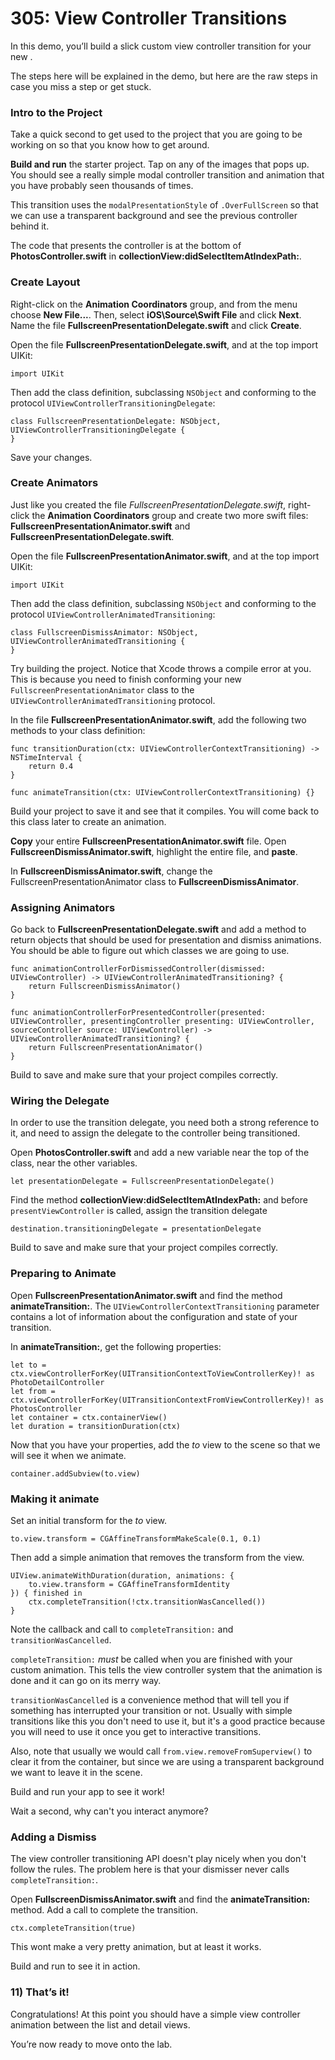 # 305: View Controller Transitions

In this demo, you’ll build a slick custom view controller transition for your new .

The steps here will be explained in the demo, but here are the raw steps in case you miss a step or get stuck.

### Intro to the Project

Take a quick second to get used to the project that you are going to be working on so that you know how to get around. 

**Build and run** the starter project. Tap on any of the images that pops up. You should see a really simple modal controller transition and animation that you have probably seen thousands of times.

This transition uses the `modalPresentationStyle` of `.OverFullScreen` so that we can use a transparent background and see the previous controller behind it.

The code that presents the controller is at the bottom of **PhotosController.swift** in **collectionView:didSelectItemAtIndexPath:**.

### Create Layout

Right-click on the **Animation Coordinators** group, and from the menu choose **New File...**. Then, select **iOS\Source\Swift File** and click **Next**. Name the file **FullscreenPresentationDelegate.swift** and click **Create**. 

Open the file **FullscreenPresentationDelegate.swift**, and at the top import UIKit:

	import UIKit

Then add the class definition, subclassing `NSObject` and conforming to the protocol `UIViewControllerTransitioningDelegate`:

	class FullscreenPresentationDelegate: NSObject, UIViewControllerTransitioningDelegate {
	}

Save your changes.

### Create Animators

Just like you created the file *FullscreenPresentationDelegate.swift*, right-click the **Animation Coordinators** group and create two more swift files: **FullscreenPresentationAnimator.swift** and **FullscreenPresentationDelegate.swift**.

Open the file **FullscreenPresentationAnimator.swift**, and at the top import UIKit:

	import UIKit

Then add the class definition, subclassing `NSObject` and conforming to the protocol `UIViewControllerAnimatedTransitioning`:

	class FullscreenDismissAnimator: NSObject, UIViewControllerAnimatedTransitioning {
	}

Try building the project. Notice that Xcode throws a compile error at you. This is because you need to finish conforming your new `FullscreenPresentationAnimator` class to the `UIViewControllerAnimatedTransitioning` protocol.

In the file **FullscreenPresentationAnimator.swift**, add the following two methods to your class definition:

	func transitionDuration(ctx: UIViewControllerContextTransitioning) -> NSTimeInterval {
		return 0.4
	}

	func animateTransition(ctx: UIViewControllerContextTransitioning) {}

Build your project to save it and see that it compiles. You will come back to this class later to create an animation.

**Copy** your entire **FullscreenPresentationAnimator.swift** file. Open **FullscreenDismissAnimator.swift**, highlight the entire file, and **paste**.

In **FullscreenDismissAnimator.swift**, change the FullscreenPresentationAnimator class to **FullscreenDismissAnimator**.

### Assigning Animators

Go back to **FullscreenPresentationDelegate.swift** and add a method to return objects that should be used for presentation and dismiss animations. You should be able to figure out which classes we are going to use.

	func animationControllerForDismissedController(dismissed: UIViewController) -> UIViewControllerAnimatedTransitioning? {
		return FullscreenDismissAnimator()
	}

	func animationControllerForPresentedController(presented: UIViewController, presentingController presenting: UIViewController, sourceController source: UIViewController) -> UIViewControllerAnimatedTransitioning? {
		return FullscreenPresentationAnimator()
	}

Build to save and make sure that your project compiles correctly.

### Wiring the Delegate

In order to use the transition delegate, you need both a strong reference to it, and need to assign the delegate to the controller being transitioned.

Open **PhotosController.swift** and add a new variable near the top of the class, near the other variables.

	let presentationDelegate = FullscreenPresentationDelegate()

Find the method **collectionView:didSelectItemAtIndexPath:** and before `presentViewController` is called, assign the transition delegate

	destination.transitioningDelegate = presentationDelegate

Build to save and make sure that your project compiles correctly.

### Preparing to Animate

Open **FullscreenPresentationAnimator.swift** and find the method **animateTransition:**. The `UIViewControllerContextTransitioning` parameter contains a lot of information about the configuration and state of your transition.

In **animateTransition:**, get the following properties:

	let to = ctx.viewControllerForKey(UITransitionContextToViewControllerKey)! as PhotoDetailController
    let from = ctx.viewControllerForKey(UITransitionContextFromViewControllerKey)! as PhotosController
    let container = ctx.containerView()
    let duration = transitionDuration(ctx)

Now that you have your properties, add the *to* view to the scene so that we will see it when we animate.

	container.addSubview(to.view)

### Making it animate

Set an initial transform for the *to* view.

	to.view.transform = CGAffineTransformMakeScale(0.1, 0.1)

Then add a simple animation that removes the transform from the view.

	UIView.animateWithDuration(duration, animations: {
		to.view.transform = CGAffineTransformIdentity
	}) { finished in
		ctx.completeTransition(!ctx.transitionWasCancelled())
	}

Note the callback and call to `completeTransition:` and `transitionWasCancelled`.

`completeTransition:` *must* be called when you are finished with your custom animation. This tells the view controller system that the animation is done and it can go on its merry way.

`transitionWasCancelled` is a convenience method that will tell you if something has interrupted your transition or not. Usually with simple transitions like this you don't need to use it, but it's a good practice because you will need to use it once you get to interactive transitions.

Also, note that usually we would call `from.view.removeFromSuperview()` to clear it from the container, but since we are using a transparent background we want to leave it in the scene.

Build and run your app to see it work!

Wait a second, why can't you interact anymore?

### Adding a Dismiss

The view controller transitioning API doesn't play nicely when you don't follow the rules. The problem here is that your dismisser never calls `completeTransition:`.

Open **FullscreenDismissAnimator.swift** and find the **animateTransition:** method. Add a call to complete the transition.

	ctx.completeTransition(true)

This wont make a very pretty animation, but at least it works.

Build and run to see it in action.

### 11) That’s it!

Congratulations! At this point you should have a simple view controller animation between the list and detail views.

You’re now ready to move onto the lab.